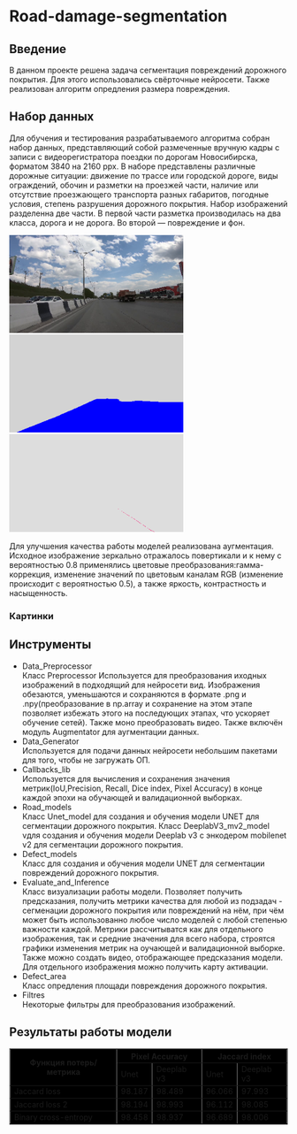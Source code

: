 # Road-damage-segmentation

<h2>Введение</h2>

В данном проекте решена задача сегментация повреждений дорожного покрытия. Для этого использовались свёрточные нейросети. 
Также реализован алгоритм опредления размера повреждения.


<h2>Набор данных</h2>
 

Для обучения и тестирования разрабатываемого алгоритма собран
набор данных, представляющий собой размеченные вручную кадры с записи с видеорегистратора поездки по дорогам
Новосибирска, форматом 3840 на 2160 ppx. В наборе представлены различные дорожные ситуации: движение по трассе или городской дороге, виды
ограждений, обочин и разметки на проезжей части, наличие или отсутствие проезжающего транспорта разных габаритов, погодные условия, степень
разрушения дорожного покрытия. Набор изображений разделенна две части. В первой части разметка производилась на два класса, дорога и не
дорога. Во второй — повреждение и фон.

<p>
  <img src="https://github.com/Alinasas/Road-damage-segmentation/blob/master/readme_images/l_img11241.png" width="315" height="177" title="road">
  <img src="https://github.com/Alinasas/Road-damage-segmentation/blob/master/readme_images/l_road_mask_img11241.png" width="315" height="177" title="road_mask">
  <img src="https://github.com/Alinasas/Road-damage-segmentation/blob/master/readme_images/l_defect_mask_img11241.png" width="315" height="177" title="efect_mask">
</p>

Для улучшения качества работы моделей реализована аугментация. Исходное изображение зеркально отражалось повертикали и к нему с вероятностью 0.8 применялись цветовые преобразования:гамма-коррекция, изменение значений по цветовым каналам RGB (изменение происходит с вероятностью 0.5), а также яркость, контрастность
и насыщенность.

<h3>Картинки</h3>

<h2>Инструменты</h2>

<ul>
  <li>Data_Preprocessor</li>
  Класс Preprocessor Используется для преобразования иходных изображений в подходящий для нейросети вид. Изображения обезаются, уменьшаются и сохраняются в формате .png и .npy(преобразование в np.array и сохранение на этом этапе позволяет избежать этого на последующих этапах, что ускоряет обучение сетей). Также моно преобразовать видео. 
  Также включён модуль Augmentator для аугментации данных.
  <li>Data_Generator</li>
  Используется для подачи данных нейросети небольшим пакетами для того, чтобы не загружать ОП.
  <li>Callbacks_lib</li>
  Используется для вычисления и сохранения значения метрик(IoU,Precision, Recall, Dice index, Pixel Accuracy)
  в конце каждой эпохи на обучающей и валидационной выборках.
  <li>Road_models</li>
  Класс Unet_model для создания и обучения модели UNET для сегментации дорожного покрытия.
  Класс DeeplabV3_mv2_model vдля создания и обучения модели Deeplab v3 с энкодером mobilenet v2 для сегментации дорожного покрытия.
  <li>Defect_models</li>
  Класс для создания и обучения модели UNET для сегментации повреждений дорожного покрытия.
  <li>Evaluate_and_Inference</li>
  Класс визуализации работы модели. Позволяет получить предсказания,
  получить метрики качества для любой из подзадач - сегменации дорожного покрытия или повреждений на нём,
  при чём может быть использованно любое число моделей с любой степенью важности каждой. Метрики рассчитыватся
  как для отдельного изображения, так и средние значения для всего набора,
  строятся графики изменения метрик на оучающей и валидационной выборке.
  Также можно создать видео, отображающее предсказания модели.
  Для отдельного изображения можно получить карту активации.
  <li>Defect_area</li>
  Класс опредления площади повреждения дорожного покрытия.
 <li>Filtres</li>
 Некоторые фильтры для преобразования изображений.
</ul>

<h2>Результаты работы модели</h2>

<table border="1" width="100%" cellpadding="5" bgcolor="black" cols = 5>
   <tr>
    <th rowspan="2">Функция потерь/метрика</th>
    <th colspan="2">Pixel Accuracy</th>
    <th colspan="2">Jaccard index</th>
   </tr>
   <tr>
    <td>Unet</td>
    <td>Deeplab v3</td>
    <td>Unet</td>
    <td>Deeplab v3</td>
  </tr>
 <tr>
    <td>Jaccard loss</td>
    <td>98.187</td>
    <td>98.489</td>
    <td>96.066</td>
    <td>97.993</td>
  </tr>
 <tr>
    <td>Jaccard loss 2</td>
    <td>98.194</td>
    <td>98.993</td>
    <td>96.112</td>
    <td>98.085</td>
  </tr>
 <tr>
    <td>Binary cross-entropy</td>
    <td>98.458</td>
    <td>98.937</td>
    <td>96.689</td>
    <td>98.006</td>
  </tr>
 </table>

